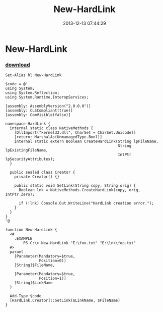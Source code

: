 ﻿---
pid:            4695
poster:         greg zakharov
title:          New-HardLink
date:           2013-12-13 07:44:29
format:         posh
parent:         0
parent:         0

---

# New-HardLink

### [download](4695.ps1)



```posh
Set-Alias hl New-HardLink

$code = @'
using System;
using System.Reflection;
using System.Runtime.InteropServices;

[assembly: AssemblyVersion("2.0.0.0")]
[assembly: CLSCompliant(true)]
[assembly: ComVisible(false)]

namespace HardLink {
  internal static class NativeMethods {
    [DllImport("kernel32.dll", CharSet = CharSet.Unicode)]
    [return: MarshalAs(UnmanagedType.Bool)]
    internal static extern Boolean CreateHardLink(String lpFileName,
                                                  String lpExistingFileName,
                                                  IntPtr lpSecurityAttributes);
  }
  
  public sealed class Creator {
    private Creator() {}
    
    public static void SetLink(String copy, String orig) {
      Boolean lnk = NativeMethods.CreateHardLink(copy, orig, IntPtr.Zero);
      
      if (!lnk) Console.Out.WriteLine("HardLink creation error.");
    }
  }
}
'@

function New-HardLink {
  <#
    .EXAMPLE
        PS C:\> New-HardLink "E:\foo.txt" "E:\lnk\foo.txt"
  #>
  param(
    [Parameter(Mandatory=$true,
               Position=0)]
    [String]$FileName,
    
    [Parameter(Mandatory=$true,
               Position=1)]
    [String]$LinkName
  )
  
  Add-Type $code
  [HardLink.Creator]::SetLink($LinkName, $FileName)
}
```
